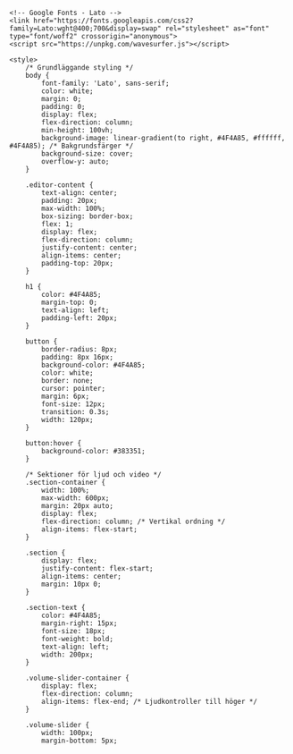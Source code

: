 <!DOCTYPE html>
<html lang="en">
<head>
    <meta charset="UTF-8">
    <meta name="viewport" content="width=device-width, initial-scale=1.0">
    <title>File Editor</title>

    <!-- Google Fonts - Lato -->
    <link href="https://fonts.googleapis.com/css2?family=Lato:wght@400;700&display=swap" rel="stylesheet" as="font" type="font/woff2" crossorigin="anonymous">
    <script src="https://unpkg.com/wavesurfer.js"></script>

    <style>
        /* Grundläggande styling */
        body {
            font-family: 'Lato', sans-serif;
            color: white;
            margin: 0;
            padding: 0;
            display: flex;
            flex-direction: column;
            min-height: 100vh;
            background-image: linear-gradient(to right, #4F4A85, #ffffff, #4F4A85); /* Bakgrundsfärger */
            background-size: cover;
            overflow-y: auto;
        }

        .editor-content {
            text-align: center;
            padding: 20px;
            max-width: 100%;
            box-sizing: border-box;
            flex: 1;
            display: flex;
            flex-direction: column;
            justify-content: center;
            align-items: center;
            padding-top: 20px;
        }

        h1 {
            color: #4F4A85;
            margin-top: 0;
            text-align: left;
            padding-left: 20px;
        }

        button {
            border-radius: 8px;
            padding: 8px 16px;
            background-color: #4F4A85;
            color: white;
            border: none;
            cursor: pointer;
            margin: 6px;
            font-size: 12px;
            transition: 0.3s;
            width: 120px;
        }

        button:hover {
            background-color: #383351;
        }

        /* Sektioner för ljud och video */
        .section-container {
            width: 100%;
            max-width: 600px;
            margin: 20px auto;
            display: flex;
            flex-direction: column; /* Vertikal ordning */
            align-items: flex-start;
        }

        .section {
            display: flex;
            justify-content: flex-start;
            align-items: center;
            margin: 10px 0;
        }

        .section-text {
            color: #4F4A85;
            margin-right: 15px;
            font-size: 18px;
            font-weight: bold;
            text-align: left;
            width: 200px;
        }

        .volume-slider-container {
            display: flex;
            flex-direction: column;
            align-items: flex-end; /* Ljudkontroller till höger */
        }

        .volume-slider {
            width: 100px;
            margin-bottom: 5px;
        

